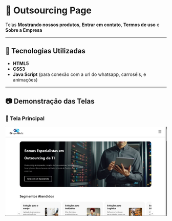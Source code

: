 # 📌 Outsourcing Page 

Telas **Mostrando nossos produtos**, **Entrar em contato**, **Termos de uso** e **Sobre a Empresa** 

---

## 🚀 Tecnologias Utilizadas
- **HTML5**
- **CSS3**
- **Java Script** (para conexão com a url do whatsapp, carroséis, e animações)

---

## 📷 Demonstração das Telas

### 🔑 Tela Principal
![Tela de Login](./assets/readme1.png)
